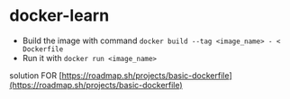 # docker-learn
- Build the image with command ``` docker build --tag <image_name> - < Dockerfile ```
- Run it with ``` docker run <image_name> ```

solution FOR [https://roadmap.sh/projects/basic-dockerfile](https://roadmap.sh/projects/basic-dockerfile)
